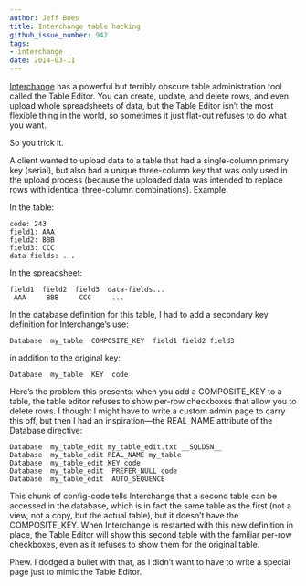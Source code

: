 ```yaml
---
author: Jeff Boes
title: Interchange table hacking
github_issue_number: 942
tags:
- interchange
date: 2014-03-11
---
```


[Interchange](https://www.interchangecommerce.org/i/dev/about) has a powerful but terribly obscure table administration tool called the Table Editor. You can create, update, and delete rows, and even upload whole spreadsheets of data, but the Table Editor isn’t the most flexible thing in the world, so sometimes it just flat-out refuses to do what you want.

So you trick it.

A client wanted to upload data to a table that had a single-column primary key (serial), but also had a unique three-column key that was only used in the upload process (because the uploaded data was intended to replace rows with identical three-column combinations). Example:

In the table:

```plain
code: 243
field1: AAA
field2: BBB
field3: CCC
data-fields: ...
```

In the spreadsheet:

```plain
field1  field2  field3  data-fields...
 AAA     BBB     CCC     ...
```

In the database definition for this table, I had to add a secondary key definition for Interchange’s use:

```plain
Database  my_table  COMPOSITE_KEY  field1 field2 field3
```

in addition to the original key:

```plain
Database  my_table  KEY  code
```

Here’s the problem this presents: when you add a COMPOSITE_KEY to a table, the table editor refuses to show per-row checkboxes that allow you to delete rows. I thought I might have to write a custom admin page to carry this off, but then I had an inspiration—​the REAL_NAME attribute of the Database directive:

```plain
Database  my_table_edit my_table_edit.txt __SQLDSN__
Database  my_table_edit REAL_NAME my_table
Database  my_table_edit KEY code
Database  my_table_edit  PREFER_NULL code
Database  my_table_edit  AUTO_SEQUENCE 
```

This chunk of config-code tells Interchange that a second table can be accessed in the database, which is in fact the same table as the first (not a view, not a copy, but the actual table), but it doesn’t have the COMPOSITE_KEY. When Interchange is restarted with this new definition in place, the Table Editor will show this second table with the familiar per-row checkboxes, even as it refuses to show them for the original table.

Phew. I dodged a bullet with that, as I didn’t want to have to write a special page just to mimic the Table Editor.
